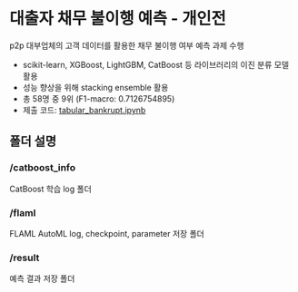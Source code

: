 # 대출자 채무 불이행 예측 - 개인전
p2p 대부업체의 고객 데이터를 활용한 채무 불이행 여부 예측 과제 수행
- scikit-learn, XGBoost, LightGBM, CatBoost 등 라이브러리의 이진 분류 모델 활용
- 성능 향상을 위해 stacking ensemble 활용
- 총 58명 중 9위 (F1-macro: 0.7126754895)
- 제출 코드: [tabular_bankrupt.ipynb](https://github.com/jmkim0/yd_aiconnect/blob/main/1-Solo_Competition/tabular_bankrupt.ipynb)
## 폴더 설명
### /catboost_info
CatBoost 학습 log 폴더
### /flaml
FLAML AutoML log, checkpoint, parameter 저장 폴더
### /result
예측 결과 저장 폴더